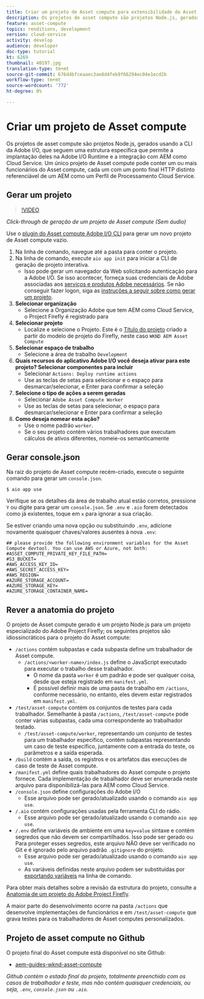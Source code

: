```yaml
---
title: Criar um projeto de Asset compute para extensibilidade do Asset compute
description: Os projetos de asset compute são projetos Node.js, gerados com o Adobe I/O CLI, que seguem uma estrutura específica, permitindo que eles sejam implantados na Adobe I/O Runtime e integrados com AEM como Cloud Service.
feature: asset-compute
topics: renditions, development
version: cloud-service
activity: develop
audience: developer
doc-type: tutorial
kt: 6269
thumbnail: 40197.jpg
translation-type: tm+mt
source-git-commit: 676d4bfceaaec3ae8d4feb9f66294ec04e1ecd2b
workflow-type: tm+mt
source-wordcount: '772'
ht-degree: 0%

---
```



# Criar um projeto de Asset compute

Os projetos de asset compute são projetos Node.js, gerados usando a CLI da Adobe I/O, que seguem uma estrutura específica que permite a implantação deles na Adobe I/O Runtime e a integração com AEM como Cloud Service. Um único projeto de Asset compute pode conter um ou mais funcionários do Asset compute, cada um com um ponto final HTTP distinto referenciável de um AEM como um Perfil de Processamento Cloud Service.

## Gerar um projeto

>[!VIDEO](https://video.tv.adobe.com/v/40197/?quality=12&learn=on)

_Click-through de geração de um projeto de Asset compute (Sem áudio)_

Use o [plugin do Asset compute Adobe I/O CLI](../set-up/development-environment.md#aio-cli) para gerar um novo projeto de Asset compute vazio.

1. Na linha de comando, navegue até a pasta para conter o projeto.
1. Na linha de comando, execute `aio app init` para iniciar a CLI de geração de projeto interativa.
   + Isso pode gerar um navegador da Web solicitando autenticação para a Adobe I/O. Se isso acontecer, forneça suas credenciais de Adobe associadas aos [serviços e produtos Adobe necessários](../set-up/accounts-and-services.md). Se não conseguir fazer logon, siga as [instruções a seguir sobre como gerar um projeto](https://github.com/AdobeDocs/project-firefly/blob/master/getting_started/first_app.md#42-developer-is-not-logged-in-as-enterprise-organization-user).
1. __Selecionar organização__
   + Selecione a Organização Adobe que tem AEM como Cloud Service, o Project Firefly é registrado para
1. __Selecionar projeto__
   + Localize e selecione o Projeto. Este é o [Título do projeto](../set-up/firefly.md) criado a partir do modelo de projeto do Firefly, neste caso `WKND AEM Asset Compute`
1. __Selecionar espaço de trabalho__
   + Selecione a área de trabalho `Development`
1. __Quais recursos do aplicativo Adobe I/O você deseja ativar para este projeto? Selecionar componentes para incluir__
   + Selecionar `Actions: Deploy runtime actions`
   + Use as teclas de setas para selecionar e o espaço para desmarcar/selecionar, e Enter para confirmar a seleção
1. __Selecione o tipo de ações a serem geradas__
   + Selecionar `Adobe Asset Compute Worker`
   + Use as teclas de setas para selecionar, o espaço para desmarcar/selecionar e Enter para confirmar a seleção
1. __Como deseja nomear esta ação?__
   + Use o nome padrão `worker`.
   + Se o seu projeto contém vários trabalhadores que executam cálculos de ativos diferentes, nomeie-os semanticamente

## Gerar console.json

Na raiz do projeto de Asset compute recém-criado, execute o seguinte comando para gerar um `console.json`.

```
$ aio app use
```

Verifique se os detalhes da área de trabalho atual estão corretos, pressione `Y` ou digite para gerar um `console.json`. Se `.env` e `.aio` forem detectados como já existentes, toque em `x` para ignorar a sua criação.

Se estiver criando uma nova opção ou substituindo `.env`, adicione novamente quaisquer chaves/valores ausentes à nova `.env`:

```
## please provide the following environment variables for the Asset Compute devtool. You can use AWS or Azure, not both:
#ASSET_COMPUTE_PRIVATE_KEY_FILE_PATH=
#S3_BUCKET=
#AWS_ACCESS_KEY_ID=
#AWS_SECRET_ACCESS_KEY=
#AWS_REGION=
#AZURE_STORAGE_ACCOUNT=
#AZURE_STORAGE_KEY=
#AZURE_STORAGE_CONTAINER_NAME=
```

## Rever a anatomia do projeto

O projeto de Asset compute gerado é um projeto Node.js para um projeto especializado do Adobe Project Firefly; os seguintes projetos são idiossincráticos para o projeto do Asset compute:

+ `/actions` contém subpastas e cada subpasta define um trabalhador de Asset compute.
   + `/actions/<worker-name>/index.js` define o JavaScript executado para executar o trabalho desse trabalhador.
      + O nome da pasta `worker` é um padrão e pode ser qualquer coisa, desde que esteja registrado em `manifest.yml`.
      + É possível definir mais de uma pasta de trabalho em `/actions`, conforme necessário, no entanto, eles devem estar registrados em `manifest.yml`.
+ `/test/asset-compute` contém os conjuntos de testes para cada trabalhador. Semelhante à pasta `/actions`, `/test/asset-compute` pode conter várias subpastas, cada uma correspondente ao trabalhador testado.
   + `/test/asset-compute/worker`, representando um conjunto de testes para um trabalhador específico, contém subpastas representando um caso de teste específico, juntamente com a entrada do teste, os parâmetros e a saída esperada.
+ `/build` contém a saída, os registros e os artefatos das execuções de caso de teste de Asset compute.
+ `/manifest.yml` define quais trabalhadores do Asset compute o projeto fornece. Cada implementação de trabalhador deve ser enumerada neste arquivo para disponibilizá-las para AEM como Cloud Service.
+ `/console.json` define configurações do Adobe I/O
   + Esse arquivo pode ser gerado/atualizado usando o comando `aio app use`.
+ `/.aio` contém configurações usadas pela ferramenta CLI do rádio.
   + Esse arquivo pode ser gerado/atualizado usando o comando `aio app use`.
+ `/.env` define variáveis de ambiente em uma  `key=value` sintaxe e contém segredos que não devem ser compartilhados. Isso pode ser gerado ou Para proteger esses segredos, este arquivo NÃO deve ser verificado no Git e é ignorado pelo arquivo padrão `.gitignore` do projeto.
   + Esse arquivo pode ser gerado/atualizado usando o comando `aio app use`.
   + As variáveis definidas neste arquivo podem ser substituídas por [exportando variáveis](../deploy/runtime.md) na linha de comando.

Para obter mais detalhes sobre a revisão da estrutura do projeto, consulte a [Anatomia de um projeto do Adobe Project Firefly](https://github.com/AdobeDocs/project-firefly/blob/master/getting_started/first_app.md#5-anatomy-of-a-project-firefly-application).

A maior parte do desenvolvimento ocorre na pasta `/actions` que desenvolve implementações de funcionários e em `/test/asset-compute` que grava testes para os trabalhadores de Asset computes personalizados.

## Projeto de asset compute no Github

O projeto final do Asset compute está disponível no site Github:

+ [aem-guides-wknd-asset-compute](https://github.com/adobe/aem-guides-wknd-asset-compute)

_Github contém o estado final do projeto, totalmente preenchido com os casos de trabalhador e teste, mas não contém quaisquer credenciais, ou seja, `.env`,  `console.json` ou  `.aio`._

